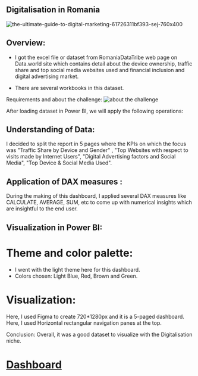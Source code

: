 ## Digitalisation in Romania

![the-ultimate-guide-to-digital-marketing-61726311bf393-sej-760x400](https://user-images.githubusercontent.com/72240938/190921530-11054c39-ca41-4c13-b171-9a04bfa0c9a9.png)

## Overview:

* I got the excel file or dataset from RomaniaDataTribe web page on Data.world site which contains detail about the device ownership, traffic share and top social media
websites used and financial inclusion and digital advertising market.

* There are several workbooks in this dataset.

Requirements and about the challenge:
![about the challenge ](https://user-images.githubusercontent.com/72240938/190921760-18902839-c457-44e2-8771-705e06d24dcf.png)

After loading dataset in Power BI, we will apply the following operations:

## Understanding of Data:

I decided to split the report in 5 pages where the KPIs on which the focus was "Traffic Share by Device and Gender" , "Top Websites with respect to visits made by Internet
Users", "Digital Advertising factors and Social Media", "Top Device & Social Media Used".

## Application of DAX measures :
During the making of this dashboard, I applied several DAX measures like CALCULATE, AVERAGE, SUM, etc to come up with numerical insights which are insightful to the end
user.

## Visualization in Power BI:

# Theme and color palette:
* I went with the light theme here for this dashboard.
* Colors chosen: Light Blue, Red, Brown and Green.

# Visualization:

Here, I used Figma to create 720*1280px and it is a 5-paged dashboard. Here, I used Horizontal rectangular navigation panes at the top.

Conclusion:
Overall, it was a good dataset to visualize with the Digitalisation niche.

# [Dashboard](https://lnkd.in/ddVSsW-D)




